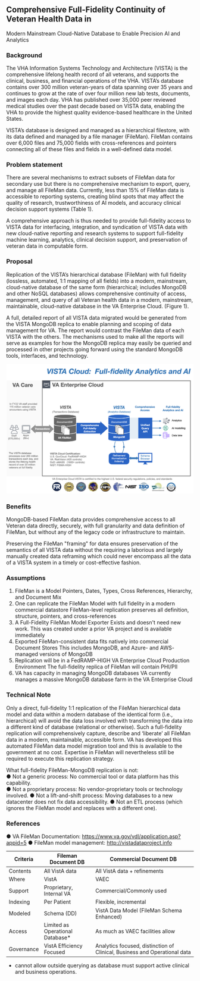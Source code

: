 
## Comprehensive Full-Fidelity Continuity of Veteran Health Data in 
Modern Mainstream Cloud-Native Database to Enable Precision AI and Analytics


### Background

The VHA Information Systems Technology and Architecture (VISTA) is the comprehensive lifelong health record of all veterans, and supports the clinical, business, and financial operations of the VHA. VISTA’s database contains over  300 million veteran-years of data spanning over 35 years and continues to grow at the rate of over four million new lab tests, documents, and images each day. VHA has published over 35,000 peer reviewed medical studies over the past decade based on VISTA data, enabling the VHA to provide the highest quality evidence-based healthcare in the United States.

VISTA’s database is designed and managed as a hierarchical filestore, with its data defined and managed by a file manager (FileMan). FileMan contains over 6,000 files and 75,000 fields with cross-references and pointers connecting all of these files and fields in a well-defined data model.

### Problem statement

There are several mechanisms to extract subsets of FileMan data for secondary use but there is no comprehensive mechanism to export, query, and manage all FileMan data.  Currently, less than 15% of FileMan data is accessible to reporting systems, creating blind spots that may affect the quality of research, trustworthiness of AI models, and accuracy clinical decision support systems (Table 1).

A comprehensive approach is thus needed to provide full-fidelity access to VISTA data for interfacing, integration, and syndication of VISTA data with new cloud-native reporting and research systems to support full-fidelity machine learning, analytics, clinical decision support, and preservation of veteran data in computable form.


### Proposal

Replication of the VISTA’s hierarchical database (FileMan) with full fidelity (lossless, automated, 1:1 mapping of all fields) into a modern, mainstream, cloud-native database of the same form (hierarchical; includes MongoDB and other NoSQL databases)  allows comprehensive continuity of access, management, and query  of all Veteran health data in a modern, mainstream, maintainable, cloud-native database in the VA Enterprise Cloud. (Figure 1). 

A full, detailed report of all VISTA data migrated would be generated from the VISTA MongoDB replica to enable planning and scoping of data management for VA.  The report would contrast the FileMan data of each VISTA with the others.  The mechanisms used to make all the reports will serve as examples for how the MongoDB replica may easily be queried and processed in other projects going forward using the standard MongoDB tools, interfaces, and technology.

![cloud analytics overview](img/cloudvista-precision-AI.png)


### Benefits

MongoDB-based FileMan data provides comprehensive access to all Veteran data directly, securely, with full granularity and data definition of FileMan, but without any of the legacy code or infrastructure to maintain. 

Preserving the FileMan "framing" for data ensures preservation of the semantics of all VISTA data without the requiring a laborious and largely manually created data reframing which could never encompass all the data of a VISTA system in a timely or cost-effective fashion.


### Assumptions

1. FileMan is a Model
Pointers, Dates, Types, Cross References, Hierarchy, and Document Mix
2. One can replicate the FileMan Model with full fidelity in a modern commercial datastore 
FileMan-level replication preserves all definition, structure, pointers, and cross-references
3. A Full-Fidelity FileMan Model Exporter Exists and doesn't need new work. 
This was created under a prior VA project and is available immediately 
4. Exported FileMan-consistent data fits natively into commercial Document Stores 
This includes MongoDB, and Azure- and AWS- managed versions of MongoDB
5. Replication will be in a FedRAMP-HIGH VA Enterprise Cloud Production Environment 
The full-fidelity replica of FileMan will contain PHI/PII
6.  VA has capacity in managing MongoDB databases
VA currently manages a massive MongoDB database farm in the VA Enterprise Cloud


### Technical Note

Only a direct, full-fidelity 1:1 replication of the FileMan hierarchical data model and data within a modern database of the identical form (i.e., hierarchical) will avoid the data loss involved with transforming the data into a different kind of database (relational or otherwise). Such a full-fidelity replication will comprehensively capture, describe and ‘liberate’ all FileMan data in a modern, maintainable, accessible form. VA has developed this automated  FileMan data model migration tool  and this is available to the government at no cost. Expertise in FileMan will nevertheless still be required to execute this replication strategy.

What full-fidelity FileMan-MongoDB replication is not:  
●	Not a generic process: No commercial tool or data platform has this capability.   
●	Not a proprietary process: No vendor-proprietary tools or technology involved. 
●	Not a  lift-and-shift process: Moving databases to a new datacenter does not fix data accessibility.
●	Not an  ETL process (which ignores the FileMan model and replaces with a different one).


### References

●	VA FileMan Documentation:  https://www.va.gov/vdl/application.asp?appid=5
●	FileMan model management: http://vistadataproject.info




Criteria | Fileman Document DB | Commercial Document DB
--- | --- | ---
Contents | All VistA data | All VistA data + refinements
Where | VistA | VAEC 
Support | Proprietary, Internal VA | Commercial/Commonly used
Indexing | Per Patient | Flexible, incremental
Modeled | Schema (DD) | VistA Data Model (FileMan Schema Enhanced)
Access | Limited as Operational Database* | As much as VAEC facilities allow
Governance | VistA Efficiency Focused | Analytics focused, distinction of Clinical, Business and Operational data

* cannot allow outside querying as database must support active clinical and business operations.
